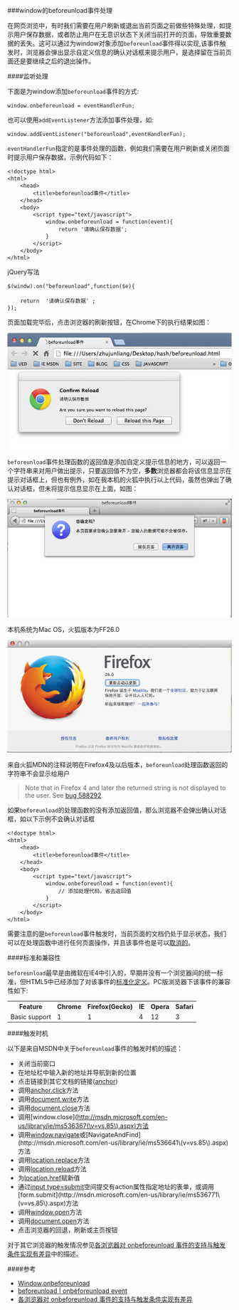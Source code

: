 ###window的beforeunload事件处理

在网页浏览中，有时我们需要在用户刷新或退出当前页面之前做些特殊处理，如提示用户保存数据，或者防止用户在无意识状态下关闭当前打开的页面，导致重要数据的丢失。这可以通过为window对象添加`beforeunload`事件得以实现,该事件触发时，浏览器会弹出显示自定义信息的确认对话框来提示用户，是选择留在当前页面还是要继续之后的退出操作。

####监听处理

下面是为window添加`beforeunload`事件的方式:

	window.onbeforeunload = eventHandlerFun;

也可以使用`addEventListener`方法添加事件处理，如:

	window.addEventListener("beforeunload",eventHandlerFun);

`eventHandlerFun`指定的是事件处理的函数，例如我们需要在用户刷新或关闭页面时提示用户保存数据，示例代码如下：

	<!doctype html>
	<html>
		<head>
			<title>beforeunload事件</title>
		</head>
		<body>
			<script type="text/javascript">
				window.onbeforeunload = function(event){
					return '请确认保存数据';
				}
			</script>
		</body>
	</html>
	
jQuery写法

	$(windw).on("beforeunload",function($e){

		return  '请确认保存数据' ;
	});
	
页面加载完毕后，点击浏览器的刷新按钮，在Chrome下的执行结果如图：

![alter](1.png)

`beforeunload`事件处理函数的返回值是添加自定义提示信息的地方，可以返回一个字符串来对用户做出提示，只要返回值不为空，**多数**浏览器都会将该信息显示在提示对话框上，但也有例外，如在我本机的火狐中执行以上代码，虽然也弹出了确认对话框，但未将提示信息显示在上面，如图：

![ff](2.png)

本机系统为Mac OS，火狐版本为FF26.0

![ff v](3.png)

来自火狐MDN的注释说明在Firefox4及以后版本，`beforeunload`处理函数返回的字符串不会显示给用户
> Note that in Firefox 4 and later the returned string is not displayed to the user. See [bug 588292](https://bugzilla.mozilla.org/show_bug.cgi?id=588292).

如果`beforeunload`的处理函数的没有添加返回值，那么浏览器不会弹出确认对话框，如以下示例不会确认对话框

	<!doctype html>
	<html>
		<head>
			<title>beforeunload事件</title>
		</head>
		<body>
			<script type="text/javascript">
				window.onbeforeunload = function(event){
					// 添加处理代码，省去返回值
				}
			</script>
		</body>
	</html>

需要注意的是`beforeunload`事件触发时，当前页面的文档仍处于显示状态，我们可以在处理函数中进行任何页面操作，并且该事件也是可以[取消的](https://developer.mozilla.org/en-US/docs/Web/API/event.preventDefault)。

####标准和兼容性

`beforeunload`最早是由微软在IE4中引入的，早期并没有一个浏览器间的统一标准，但HTML5中已经添加了对该事件的[标准化定义](http://dev.w3.org/html5/spec-LC/history.html#unloading-documents)。PC版浏览器下该事件的兼容性如下:

<table class="compat-table">
    <tbody>
      <tr>
        <th>Feature</th>
        <th>Chrome</th>
        <th>Firefox(Gecko)</th>
        <th>IE</th>
        <th>Opera</th>
        <th>Safari</th>
      </tr>
      <tr>
        <td>Basic support</td>
        <td>1</td>
        <td>1</td>
        <td>4</td>
        <td>12</td>
        <td>3</td>
      </tr>
    </tbody>
  </table>

####触发时机

以下是来自MSDN中关于`beforeunload`事件的触发时机的描述：

+ 关闭当前窗口
+ 在地址栏中输入新的地址并导航到新的位置
+ 点击链接到其它文档的链接([anchor](http://msdn.microsoft.com/en-us/library/ie/ms535173\(v=vs.85\).aspx))
+ 调用[anchor.click](http://msdn.microsoft.com/en-us/library/ie/ms535173\(v=vs.85\).aspx)方法
+ 调用[document.write](http://msdn.microsoft.com/en-us/library/ie/ms536782\(v=vs.85\).aspx)方法
+ 调用[document.close](http://msdn.microsoft.com/en-us/library/ie/ms536369\(v=vs.85\).aspx)方法
+ 调用[window.close](http://msdn.microsoft.com/en-us/library/ie/ms536367(\v=vs.85\).aspx)方法
+ 调用[window.navigate](http://msdn.microsoft.com/en-us/library/ie/ms536638\(v=vs.85\).aspx)或[NavigateAndFind](http://msdn.microsoft.com/en-us/library/ie/ms536641\(v=vs.85\).aspx)方法
+ 调用[location.replace](http://msdn.microsoft.com/en-us/library/ie/ms536712\(v=vs.85\).aspx)方法
+ 调用[location.reload](http://msdn.microsoft.com/en-us/library/ie/ms536691\(v=vs.85\).aspx)方法
+ 为[location.href](http://msdn.microsoft.com/en-us/library/ie/ms533867\(v=vs.85\).aspx)赋新值
+ 通过[input type=submit](http://msdn.microsoft.com/en-us/library/ie/ms535840\(v=vs.85\).aspx)空间提交有action属性指定地址的表单，或调用[form.submit](http://msdn.microsoft.com/en-us/library/ie/ms536771\(v=vs.85\).aspx)方法
+ 调用[window.open](http://msdn.microsoft.com/en-us/library/ie/ms536651\(v=vs.85\).aspx)方法
+ 调用[document.open](http://msdn.microsoft.com/en-us/library/ie/ms536652\(v=vs.85\).aspx)方法
+ 点击浏览器的回退，刷新或主页按钮

对于其它浏览器的触发情况参见[各浏览器对 onbeforeunload 事件的支持与触发条件实现有差异][3]中的描述。

####参考

+ [Window.onbeforeunload][1]
+ [beforeunload | onbeforeunload event][2]
+ [各浏览器对 onbeforeunload 事件的支持与触发条件实现有差异][3]

[1]: https://developer.mozilla.org/en-US/docs/Web/API/Window.onbeforeunload
[2]: http://msdn.microsoft.com/en-us/library/ie/ms536907(v=vs.85).aspx
[3]: http://www.w3help.org/zh-cn/causes/BX2047
